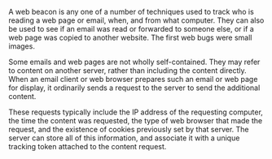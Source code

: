 A web beacon is any one of a number of techniques used to track who is reading a web page or email, when, and from what computer. They can also be used to see if an email was read or forwarded to someone else, or if a web page was copied to another website. The first web bugs were small images.

Some emails and web pages are not wholly self-contained. They may refer to content on another server, rather than including the content directly. When an email client or web browser prepares such an email or web page for display, it ordinarily sends a request to the server to send the additional content.

These requests typically include the IP address of the requesting computer, the time the content was requested, the type of web browser that made the request, and the existence of cookies previously set by that server. The server can store all of this information, and associate it with a unique tracking token attached to the content request.
